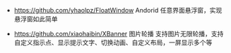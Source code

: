 * https://github.com/yhaolpz/FloatWindow
Andorid 任意界面悬浮窗，实现悬浮窗如此简单


* https://github.com/xiaohaibin/XBanner
图片轮播 支持图片无限轮播，支持自定义指示点、显示提示文字、切换动画、自定义布局，一屏显示多个等